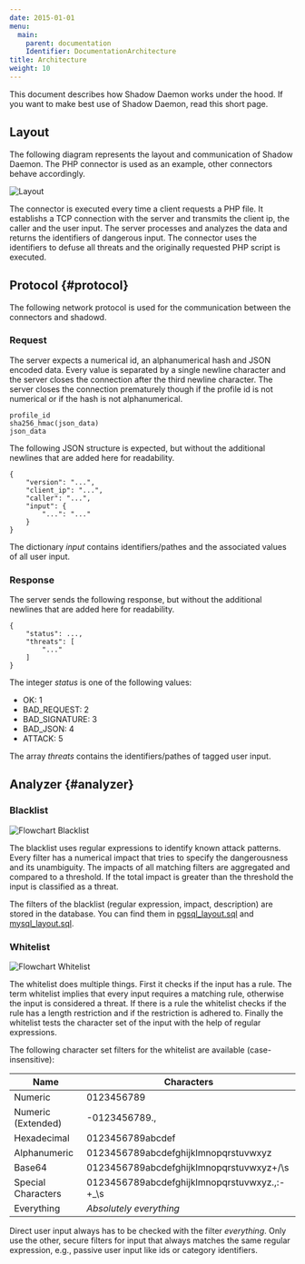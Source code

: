 ```yaml
---
date: 2015-01-01
menu:
  main:
    parent: documentation
    Identifier: DocumentationArchitecture
title: Architecture
weight: 10
---
```


This document describes how Shadow Daemon works under the hood.
If you want to make best use of Shadow Daemon, read this short page.

## Layout

The following diagram represents the layout and communication of Shadow Daemon.
The PHP connector is used as an example, other connectors behave accordingly.

![Layout](/img/documentation/layout.png)

The connector is executed every time a client requests a PHP file.
It establishs a TCP connection with the server and transmits the client ip, the caller and the user input.
The server processes and analyzes the data and returns the identifiers of dangerous input.
The connector uses the identifiers to defuse all threats and the originally requested PHP script is executed.

## Protocol {#protocol}

The following network protocol is used for the communication between the connectors and shadowd.

### Request

The server expects a numerical id, an alphanumerical hash and JSON encoded data.
Every value is separated by a single newline character and the server closes the connection after the third newline character.
The server closes the connection prematurely though if the profile id is not numerical or if the hash is not alphanumerical.

    profile_id
    sha256_hmac(json_data)
    json_data

The following JSON structure is expected, but without the additional newlines that are added here for readability.

    {
        "version": "...",
        "client_ip": "...",
        "caller": "...",
        "input": {
            "...": "..."
        }
    }

The dictionary *input* contains identifiers/pathes and the associated values of all user input.

### Response

The server sends the following response, but without the additional newlines that are added here for readability.

    {
        "status": ...,
        "threats": [
            "..."
        ]
    }

The integer *status* is one of the following values:

 * OK: 1
 * BAD_REQUEST: 2
 * BAD_SIGNATURE: 3
 * BAD_JSON: 4
 * ATTACK: 5

The array *threats* contains the identifiers/pathes of tagged user input.

## Analyzer {#analyzer}

### Blacklist

![Flowchart Blacklist](/img/documentation/blacklist.png)

The blacklist uses regular expressions to identify known attack patterns.
Every filter has a numerical impact that tries to specify the dangerousness and its unambiguity.
The impacts of all matching filters are aggregated and compared to a threshold.
If the total impact is greater than the threshold the input is classified as a threat.

The filters of the blacklist (regular expression, impact, description) are stored in the database.
You can find them in [pgsql_layout.sql](https://github.com/zecure/shadowd/blob/master/misc/databases/pgsql_layout.sql#L155-L239) and [mysql_layout.sql](https://github.com/zecure/shadowd/blob/master/misc/databases/mysql_layout.sql#L153-L237).

### Whitelist

![Flowchart Whitelist](/img/documentation/whitelist.png)

The whitelist does multiple things.
First it checks if the input has a rule.
The term whitelist implies that every input requires a matching rule, otherwise the input is considered a threat.
If there is a rule the whitelist checks if the rule has a length restriction and if the restriction is adhered to.
Finally the whitelist tests the character set of the input with the help of regular expressions.

The following character set filters for the whitelist are available (case-insensitive):

|Name|Characters|
|---|---|
|Numeric|0123456789|
|Numeric (Extended)|-0123456789.,|
|Hexadecimal|0123456789abcdef|
|Alphanumeric|0123456789abcdefghijklmnopqrstuvwxyz|
|Base64|0123456789abcdefghijklmnopqrstuvwxyz+/\s|
|Special Characters|0123456789abcdefghijklmnopqrstuvwxyz.,:-+_\s|
|Everything|*Absolutely everything*|

Direct user input always has to be checked with the filter *everything*.
Only use the other, secure filters for input that always matches the same regular expression, e.g., passive user input like ids or category identifiers.

